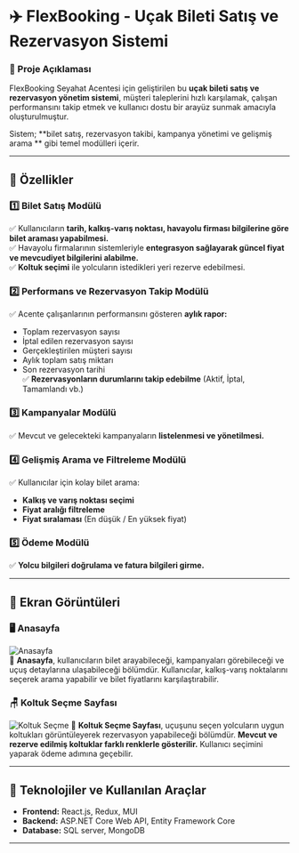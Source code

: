 # ✈️ FlexBooking - Uçak Bileti Satış ve Rezervasyon Sistemi  

### 📌 Proje Açıklaması  
FlexBooking Seyahat Acentesi için geliştirilen bu **uçak bileti satış ve rezervasyon yönetim sistemi**, müşteri taleplerini hızlı karşılamak, çalışan performansını takip etmek ve kullanıcı dostu bir arayüz sunmak amacıyla oluşturulmuştur.  

Sistem; **bilet satış, rezervasyon takibi, kampanya yönetimi ve gelişmiş arama ** gibi temel modülleri içerir.  

---

## 📌 **Özellikler**
### **1️⃣ Bilet Satış Modülü**
✅ Kullanıcıların **tarih, kalkış-varış noktası, havayolu firması bilgilerine göre bilet araması yapabilmesi.**  
✅ Havayolu firmalarının sistemleriyle **entegrasyon sağlayarak güncel fiyat ve mevcudiyet bilgilerini alabilme.**  
✅ **Koltuk seçimi** ile yolcuların istedikleri yeri rezerve edebilmesi.   

### **2️⃣ Performans ve Rezervasyon Takip Modülü**  
✅ Acente çalışanlarının performansını gösteren **aylık rapor:**  
   - Toplam rezervasyon sayısı  
   - İptal edilen rezervasyon sayısı  
   - Gerçekleştirilen müşteri sayısı  
   - Aylık toplam satış miktarı  
   - Son rezervasyon tarihi  
✅ **Rezervasyonların durumlarını takip edebilme** (Aktif, İptal, Tamamlandı vb.)  

### **3️⃣ Kampanyalar Modülü**  
✅ Mevcut ve gelecekteki kampanyaların **listelenmesi ve yönetilmesi.**  

### **4️⃣ Gelişmiş Arama ve Filtreleme Modülü**  
✅ Kullanıcılar için kolay bilet arama:  
   - **Kalkış ve varış noktası seçimi**  
   - **Fiyat aralığı filtreleme**  
   - **Fiyat sıralaması** (En düşük / En yüksek fiyat)  

### **5️⃣ Ödeme Modülü**  
✅ **Yolcu bilgileri doğrulama ve fatura bilgileri girme.**  

---

## 📸 **Ekran Görüntüleri**  

### **🖥️ Anasayfa**  
![Anasayfa](https://github.com/user-attachments/assets/820c6185-a47e-458c-9529-62d557d8e14b)  
📌 **Anasayfa**, kullanıcıların bilet arayabileceği, kampanyaları görebileceği ve uçuş detaylarına ulaşabileceği bölümdür. Kullanıcılar, kalkış-varış noktalarını seçerek arama yapabilir ve bilet fiyatlarını karşılaştırabilir.  

### **🪑 Koltuk Seçme Sayfası**  
![Koltuk Seçme](https://github.com/user-attachments/assets/80be64ca-74e4-4a6c-be1f-a9734ae256a5) 
📌 **Koltuk Seçme Sayfası**, uçuşunu seçen yolcuların uygun koltukları görüntüleyerek rezervasyon yapabileceği bölümdür. **Mevcut ve rezerve edilmiş koltuklar farklı renklerle gösterilir.** Kullanıcı seçimini yaparak ödeme adımına geçebilir.  

---

## 🔧 **Teknolojiler ve Kullanılan Araçlar**
- **Frontend:** React.js, Redux, MUI  
- **Backend:** ASP.NET Core Web API, Entity Framework Core  
- **Database:** SQL server, MongoDB   

---

